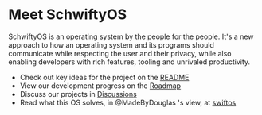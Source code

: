 # Meet SchwiftyOS

SchwiftyOS is an operating system by the people for the people. It's a new approach to how an operating system and its programs should communicate while respecting the user and their privacy, while also enabling developers with rich features, tooling and unrivaled productivity.

- Check out key ideas for the project on the [README](https://github.com/schwiftyos/readme)
- View our development progress on the [Roadmap](https://github.com/schwiftyos/roadmap)
- Discuss our projects in [Discussions](https://github.com/orgs/schwiftyos/discussions)
- Read what this OS solves, in @MadeByDouglas 's view, at [swiftos](https://github.com/boldflight/swiftos)